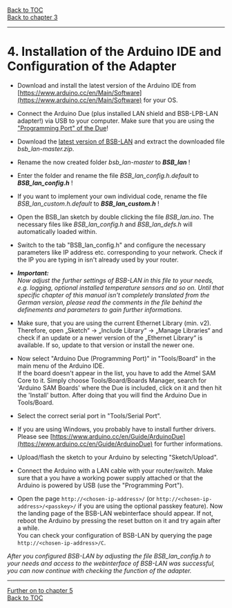 [Back to TOC](toc.md)  
[Back to chapter 3](chap03.md)    
   
---  

# 4. Installation of the Arduino IDE and Configuration of the Adapter
- Download and install the latest version of the Arduino IDE from [https://www.arduino.cc/en/Main/Software](https://www.arduino.cc/en/Main/Software) for your OS.  

- Connect the Arduino Due (plus installed LAN shield and BSB-LPB-LAN adapter!) via USB to your computer. Make sure that you are using the ["Programming Port" of the Due](chap12.md#121-the-arduino-due)! 

- Download the [latest version of BSB-LAN](https://github.com/fredlcore/bsb_lan/archive/master.zip) and extract the downloaded file *bsb_lan-master.zip*.  

- Rename the now created folder *bsb_lan-master* to ***BSB_lan*** !  

- Enter the folder and rename the file *BSB_lan_config.h.default* to ***BSB_lan_config.h*** !  

- If you want to implement your own individual code, rename the file *BSB_lan_custom.h.default* to ***BSB_lan_custom.h*** !  

- Open the BSB_lan sketch by double clicking the file *BSB_lan.ino*. The necessary files like *BSB_lan_config.h* and *BSB_lan_defs.h* will automatically loaded within.  

- Switch to the tab "BSB_lan_config.h" and configure the necessary parameters like IP address etc. corresponding to your network. Check if the IP you are typing in isn't already used by your router.  

- ***Important:***  
*Now adjust the further settings of BSB-LAN in this file to your needs, e.g. logging, optional installed temperature sensors and so on. Until that specific chapter of this manual isn't completely translated from the German version, please read the comments in the file behind the definements and parameters to gain further informations.*   

- Make sure, that you are using the current Ethernet Library (min. v2). Therefore, open „Sketch“ → „Include Library“ → „Manage Libraries“ and check if an update or a newer version of the „Ethernet Library“ is available. If so, update to that version or install the newer one.  

- Now select "Arduino Due (Programming Port)" in "Tools/Board" in the main menu of the Arduino IDE.  
If the board doesn't appear in the list, you have to add the Atmel SAM Core to it. Simply choose Tools/Board/Boards Manager, search for 'Arduino SAM Boards' where the Due is included, click on it and then hit the 'Install' button. After doing that you will find the Arduino Due in Tools/Board.  

- Select the correct serial port in "Tools/Serial Port".  

- If you are using Windows, you probably have to install further drivers. Please see [https://www.arduino.cc/en/Guide/ArduinoDue](https://www.arduino.cc/en/Guide/ArduinoDue) for further informations.

- Upload/flash the sketch to your Arduino by selecting "Sketch/Upload".  

- Connect the Arduino with a LAN cable with your router/switch. Make sure that a you have a working power supply attached or that the Arduino is powered by USB (use the "Programming Port").    

- Open the page `http://<chosen-ip-address>/` (or `http://<chosen-ip-address>/<passkey>/` if you are using the optional passkey feature). Now the landing page of the BSB-LAN webinterface should appear. If not, reboot the Arduino by pressing the reset button on it and try again after a while.  
You can check your configuration of BSB-LAN by querying the page `http://<chosen-ip-address>/C`.  
   
*After you configured BSB-LAN by adjusting the file BSB_lan_config.h to your needs and access to the webinterface of BSB-LAN was successful, you can now continue with checking the function of the adapter.*  
   
---  
   
[Further on to chapter 5](chap05.md)      
[Back to TOC](toc.md)   
